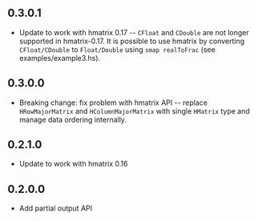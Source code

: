 0.3.0.1
-------
* Update to work with hmatrix 0.17 -- `CFloat` and `CDouble` are not longer supported
  in hmatrix-0.17. It is possible to use hmatrix by converting `CFloat/CDouble` to
  `Float/Double` using `smap realToFrac` (see examples/example3.hs).

0.3.0.0
-------
* Breaking change: fix problem with hmatrix API -- replace
  `HRowMajorMatrix` and `HColumnMajorMatrix` with single `HMatrix`
  type and manage data ordering internally.

0.2.1.0
-------
* Update to work with hmatrix 0.16

0.2.0.0
-------
* Add partial output API
